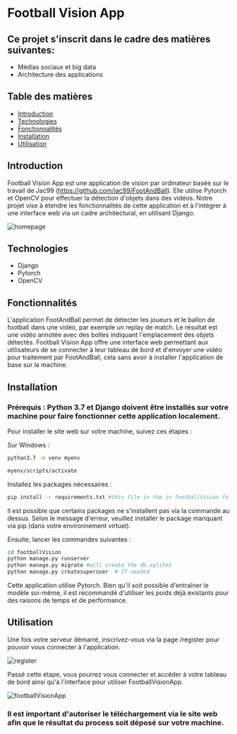 # Football Vision App

## Ce projet s'inscrit dans le cadre des matières suivantes:
- Médias sociaux et big data
- Architecture des applications

## Table des matières

- [Introduction](#Introduction)
- [Technologies](#Technologies)
- [Fonctionnalités](#Fonctionnalités)
- [Installation](#Installation)
- [Utilisation](#Utilisation)

## Introduction

Football Vision App est une application de vision par ordinateur basée sur le travail de Jac99 (https://github.com/jac99/FootAndBall). Elle utilise Pytorch et OpenCV pour effectuer la détection d'objets dans des vidéos. Notre projet vise à étendre les fonctionnalités de cette application et à l'intégrer à une interface web via un cadre architectural, en utilisant Django.

<img src="https://cdn.discordapp.com/attachments/1183508687923453956/1193901735861829713/homepage.png?ex=65ae66a3&is=659bf1a3&hm=8c8cd34d4ff13ff30957fef89cfe21f6db9d5c6734e1a46966cd440ded5d1a26&" alt="homepage">

## Technologies

- Django 
- Pytorch
- OpenCV

## Fonctionnalités

L'application FootAndBall permet de détecter les joueurs et le ballon de football dans une vidéo, par exemple un replay de match. Le résultat est une vidéo annotée avec des boîtes indiquant l'emplacement des objets détectés. Football Vision App offre une interface web permettant aux utilisateurs de se connecter à leur tableau de bord et d'envoyer une vidéo pour traitement par FootAndBall, cela sans avoir à installer l'application de base sur la machine.

## Installation

### Prérequis : Python 3.7 et Django doivent être installés sur votre machine pour faire fonctionner cette application localement.

Pour installer le site web sur votre machine, suivez ces étapes :

Sur Windows :

```bash
python3.7 -m venv myenv
```

```bash
myenv/scripts/activate
```

Installez les packages nécessaires :

```bash
pip install -r requirements.txt #this file in the in footballVision folder
```

Il est possible que certains packages ne s'installent pas via la commande au dessus.
Selon le message d'erreur, veuillez installer le package manquant via pip (dans votre environnement virtuel).

Ensuite, lancer les commandes suivantes :

```bash
cd footballVision
python manage.py runserver
python manage.py migrate #will create the db.sqlite3
python manage.py createsuperuser  # If needed
```

Cette application utilise Pytorch. Bien qu'il soit possible d'entraîner le modèle soi-même, il est recommandé d'utiliser les poids déjà existants pour des raisons de temps et de performance.

## Utilisation

Une fois votre serveur démarré, inscrivez-vous via la page /register pour pouvoir vous connecter à l'application.

<img alt="register" src="https://cdn.discordapp.com/attachments/1183508687923453956/1193901736264478740/register.png?ex=65ae66a3&is=659bf1a3&hm=17c4a9c09cc888d4e8388cc120d74f8c018523d0b3da5defb8ad8be357f3edc7&">

Passé cette étape, vous pourrez vous connecter et accéder à votre tableau de bord ainsi qu'à l'interface pour utiliser FootballVisionApp.

<img src="https://cdn.discordapp.com/attachments/1183508687923453956/1193901735454969936/footballvision.png?ex=65ae66a3&is=659bf1a3&hm=b26726df6dd6382d2a7ef7fb46392bf76cd3dd42937e89e8e1b4f58183c4f29b&" alt="footballVisionApp">

### **Il est important d'autoriser le téléchargement via le site web afin que le résultat du process soit déposé sur votre machine.**
